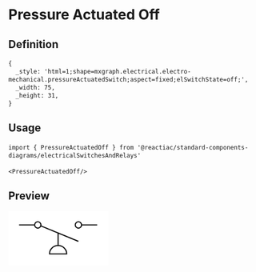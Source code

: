 # Pressure Actuated Off

## Definition

```
{
  _style: 'html=1;shape=mxgraph.electrical.electro-mechanical.pressureActuatedSwitch;aspect=fixed;elSwitchState=off;',
  _width: 75,
  _height: 31,
}
```

## Usage

```
import { PressureActuatedOff } from '@reactiac/standard-components-diagrams/electricalSwitchesAndRelays'

<PressureActuatedOff/>
```

## Preview

<img src="./pressure-actuated-off.png" width="200"/>
